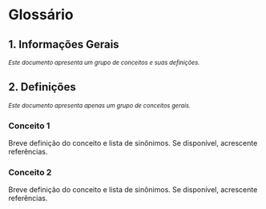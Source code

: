 # Glossário  

## 1. Informações Gerais  
<sub> _Este documento apresenta um grupo de conceitos e suas definições._ </sub>  

## 2. Definições
<sub> _Este documento apresenta apenas um grupo de conceitos gerais._ </sub>  

### Conceito 1  
Breve definição do conceito e lista de sinônimos. Se disponível, acrescente referências.  

### Conceito 2  
Breve definição do conceito e lista de sinônimos. Se disponível, acrescente referências.